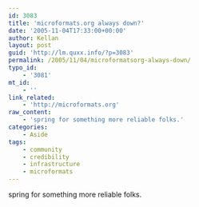 ```yaml
---
id: 3083
title: 'microformats.org always down?'
date: '2005-11-04T17:33:00+00:00'
author: Kellan
layout: post
guid: 'http://lm.quxx.info/?p=3083'
permalink: /2005/11/04/microformatsorg-always-down/
typo_id:
    - '3081'
mt_id:
    - ''
link_related:
    - 'http://microformats.org'
raw_content:
    - 'spring for something more reliable folks.'
categories:
    - Aside
tags:
    - community
    - credibility
    - infrastructure
    - microformats
---
```


spring for something more reliable folks.